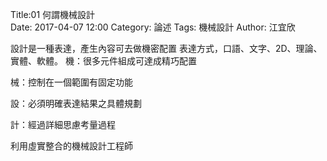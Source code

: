 Title:01 何謂機械設計  
Date: 2017-04-07 12:00
Category: 論述
Tags: 機械設計
Author: 江宜欣 

 
設計是一種表達，產生內容可去做機密配置
表達方式，口語、文字、2D、理論、實體、軟體。
機：很多元件組成可達成精巧配置

 
械：控制在一個範圍有固定功能 


設：必須明確表達結果之具體規劃



計：經過詳細思慮考量過程


利用虛實整合的機械設計工程師






